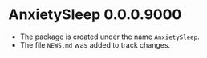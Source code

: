 # AnxietySleep 0.0.0.9000

* The package is created under the name `AnxietySleep`.
* The file `NEWS.md` was added to track changes.
